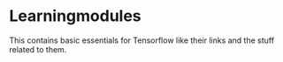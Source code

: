 # Learningmodules
This contains basic essentials for Tensorflow like their links and the stuff related to them.
